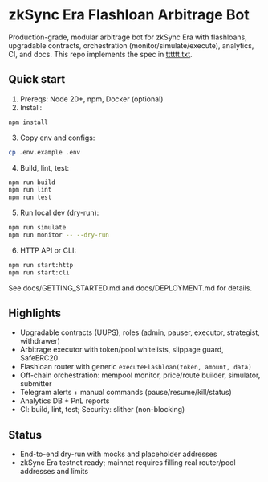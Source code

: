 # zkSync Era Flashloan Arbitrage Bot

Production-grade, modular arbitrage bot for zkSync Era with flashloans, upgradable contracts, orchestration (monitor/simulate/execute), analytics, CI, and docs. This repo implements the spec in [tttttt.txt](./tttttt.txt).

## Quick start

1. Prereqs: Node 20+, npm, Docker (optional)
2. Install:

```bash
npm install
```

3. Copy env and configs:

```bash
cp .env.example .env
```

4. Build, lint, test:

```bash
npm run build
npm run lint
npm run test
```

5. Run local dev (dry-run):

```bash
npm run simulate
npm run monitor -- --dry-run
```

6. HTTP API or CLI:

```bash
npm run start:http
npm run start:cli
```

See docs/GETTING_STARTED.md and docs/DEPLOYMENT.md for details.

## Highlights

- Upgradable contracts (UUPS), roles (admin, pauser, executor, strategist, withdrawer)
- Arbitrage executor with token/pool whitelists, slippage guard, SafeERC20
- Flashloan router with generic `executeFlashloan(token, amount, data)`
- Off-chain orchestration: mempool monitor, price/route builder, simulator, submitter
- Telegram alerts + manual commands (pause/resume/kill/status)
- Analytics DB + PnL reports
- CI: build, lint, test; Security: slither (non-blocking)

## Status

- End-to-end dry-run with mocks and placeholder addresses
- zkSync Era testnet ready; mainnet requires filling real router/pool addresses and limits

